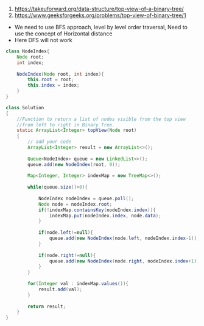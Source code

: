 1. https://takeuforward.org/data-structure/top-view-of-a-binary-tree/
2. https://www.geeksforgeeks.org/problems/top-view-of-binary-tree/1

* We need to use BFS approach, level by level order traversal, Need to use the concept of Horizontal distance
* Here DFS will not work


```java
class NodeIndex{
    Node root;
    int index;
    
    NodeIndex(Node root, int index){
        this.root = root;
        this.index = index;
    }
} 

class Solution
{
    //Function to return a list of nodes visible from the top view 
    //from left to right in Binary Tree.
    static ArrayList<Integer> topView(Node root)
    {
        // add your code
        ArrayList<Integer> result = new ArrayList<>();
        
        Queue<NodeIndex> queue = new LinkedList<>();
        queue.add(new NodeIndex(root, 0));
        
        Map<Integer, Integer> indexMap = new TreeMap<>();
        
        while(queue.size()>0){
            
            NodeIndex nodeIndex = queue.poll();
            Node node = nodeIndex.root;
            if(!indexMap.containsKey(nodeIndex.index)){
                indexMap.put(nodeIndex.index, node.data);
            }
            
            if(node.left!=null){
                queue.add(new NodeIndex(node.left, nodeIndex.index-1));   
            }
            
            if(node.right!=null){
                queue.add(new NodeIndex(node.right, nodeIndex.index+1));   
            }
        }
        
        for(Integer val : indexMap.values()){
            result.add(val);
        }
        
        return result;
    }
}
```
